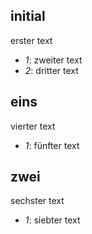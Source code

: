 ## initial
erster text

- _1_: zweiter text
- _2_: dritter text

## eins
vierter text

- _1_: fünfter text

## zwei
sechster text

- _1_: siebter text
